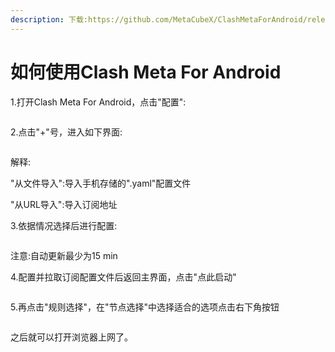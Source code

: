 ```yaml
---
description: 下载:https://github.com/MetaCubeX/ClashMetaForAndroid/releases
---
```


# 如何使用Clash Meta For Android

1.打开Clash Meta For Android，点击"配置":

<figure><img src="../.gitbook/assets/_cgi-bin_mmwebwx-bin_webwxgetmsgimg__&#x26;MsgID=4555951674087859482&#x26;skey=@crypt_3b324e1d_573f3d62e312680af1b515ddfa9d3cd8&#x26;mmweb_appid=wx_webfilehelper.jpg" alt=""><figcaption></figcaption></figure>

2.点击"+"号，进入如下界面:

<figure><img src="../.gitbook/assets/_cgi-bin_mmwebwx-bin_webwxgetmsgimg__&#x26;MsgID=1702267707538843929&#x26;skey=@crypt_3b324e1d_573f3d62e312680af1b515ddfa9d3cd8&#x26;mmweb_appid=wx_webfilehelper.jpg" alt=""><figcaption></figcaption></figure>

解释:

"从文件导入":导入手机存储的".yaml"配置文件

"从URL导入":导入订阅地址

3.依据情况选择后进行配置:

<figure><img src="../.gitbook/assets/_cgi-bin_mmwebwx-bin_webwxgetmsgimg__&#x26;MsgID=4024166380310344434&#x26;skey=@crypt_3b324e1d_573f3d62e312680af1b515ddfa9d3cd8&#x26;mmweb_appid=wx_webfilehelper.jpg" alt=""><figcaption></figcaption></figure>

注意:自动更新最少为15 min

4.配置并拉取订阅配置文件后返回主界面，点击"点此启动"

<figure><img src="../.gitbook/assets/_cgi-bin_mmwebwx-bin_webwxgetmsgimg__&#x26;MsgID=7752642694847330578&#x26;skey=@crypt_3b324e1d_573f3d62e312680af1b515ddfa9d3cd8&#x26;mmweb_appid=wx_webfilehelper.jpg" alt=""><figcaption></figcaption></figure>

5.再点击"规则选择"，在"节点选择"中选择适合的选项点击右下角按钮

<figure><img src="../.gitbook/assets/_cgi-bin_mmwebwx-bin_webwxgetmsgimg__&#x26;MsgID=4056472978682980333&#x26;skey=@crypt_3b324e1d_573f3d62e312680af1b515ddfa9d3cd8&#x26;mmweb_appid=wx_webfilehelper (1).jpg" alt=""><figcaption></figcaption></figure>

之后就可以打开浏览器上网了。
